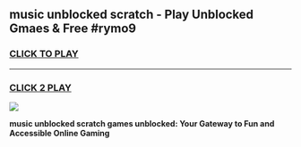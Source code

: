 
## music unblocked scratch - Play Unblocked Gmaes & Free #rymo9
<h3>
<a href="https://news.freeplayer.one?title=music_unblocked_scratch&ref=27F">CLICK TO PLAY</a></h3>
<hr>

<h3>
<a href="https://news.freeplayer.one?title=music_unblocked_scratch&ref=27F">CLICK 2 PLAY</a>
  
</h3>

<a href="https://news.freeplayer.one?title=music_unblocked_scratch&ref=27F/"><img src="https://clearcache.store/games.png"></a>


**music unblocked scratch games unblocked: Your Gateway to Fun and Accessible Online Gaming**
